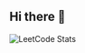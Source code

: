 ## Hi there 👋

![LeetCode Stats](https://leetcard.jacoblin.cool/alan890220?theme=light&font=Palette%20Mosaic)

